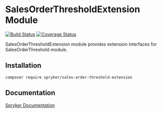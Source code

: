# SalesOrderThresholdExtension Module
[![Build Status](https://travis-ci.org/spryker/sales-order-threshold-extension.svg)](https://travis-ci.org/spryker/sales-order-threshold-extension)
[![Coverage Status](https://coveralls.io/repos/github/spryker/sales-order-threshold-extension/badge.svg)](https://coveralls.io/github/spryker/sales-order-threshold-extension)

SalesOrderThresholdExtension module provides extension interfaces for SalesOrderThreshold module.

## Installation

```
composer require spryker/sales-order-threshold-extension
```

## Documentation

[Spryker Documentation](https://academy.spryker.com/developing_with_spryker/module_guide/modules.html)
